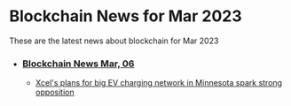 # Blockchain News for Mar 2023
These are the latest news about blockchain for Mar 2023
- ### [Blockchain News Mar, 06](./06)
    - [Xcel's plans for big EV charging network in Minnesota spark strong opposition](https://www.startribune.com/xcels-plan-for-largest-u-s-utility-owned-charging-network-sparks-strong-opposition/600256296/) 
